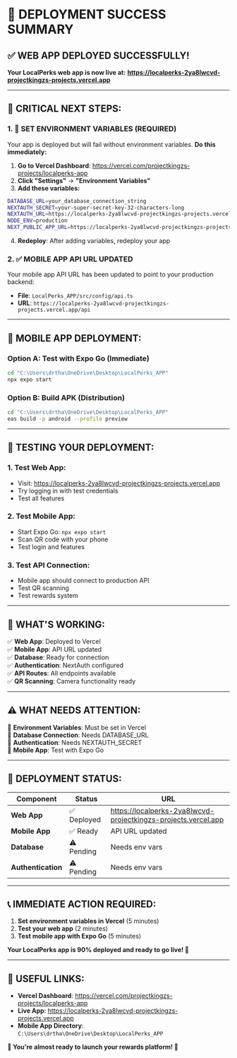 # 🎉 **DEPLOYMENT SUCCESS SUMMARY**

## ✅ **WEB APP DEPLOYED SUCCESSFULLY!**

**Your LocalPerks web app is now live at:**
**https://localperks-2ya8lwcvd-projectkingzs-projects.vercel.app**

---

## 🔧 **CRITICAL NEXT STEPS:**

### **1. 🚨 SET ENVIRONMENT VARIABLES (REQUIRED)**

Your app is deployed but will fail without environment variables. **Do this immediately:**

1. **Go to Vercel Dashboard**: https://vercel.com/projectkingzs-projects/localperks-app
2. **Click "Settings"** → **"Environment Variables"**
3. **Add these variables:**

```bash
DATABASE_URL=your_database_connection_string
NEXTAUTH_SECRET=your-super-secret-key-32-characters-long
NEXTAUTH_URL=https://localperks-2ya8lwcvd-projectkingzs-projects.vercel.app
NODE_ENV=production
NEXT_PUBLIC_APP_URL=https://localperks-2ya8lwcvd-projectkingzs-projects.vercel.app
```

4. **Redeploy**: After adding variables, redeploy your app

### **2. ✅ MOBILE APP API URL UPDATED**

Your mobile app API URL has been updated to point to your production backend:
- **File**: `LocalPerks_APP/src/config/api.ts`
- **URL**: `https://localperks-2ya8lwcvd-projectkingzs-projects.vercel.app/api`

---

## 📱 **MOBILE APP DEPLOYMENT:**

### **Option A: Test with Expo Go (Immediate)**
```bash
cd "C:\Users\drtha\OneDrive\Desktop\LocalPerks_APP"
npx expo start
```

### **Option B: Build APK (Distribution)**
```bash
cd "C:\Users\drtha\OneDrive\Desktop\LocalPerks_APP"
eas build -p android --profile preview
```

---

## 🧪 **TESTING YOUR DEPLOYMENT:**

### **1. Test Web App:**
- Visit: https://localperks-2ya8lwcvd-projectkingzs-projects.vercel.app
- Try logging in with test credentials
- Test all features

### **2. Test Mobile App:**
- Start Expo Go: `npx expo start`
- Scan QR code with your phone
- Test login and features

### **3. Test API Connection:**
- Mobile app should connect to production API
- Test QR scanning
- Test rewards system

---

## 🎯 **WHAT'S WORKING:**

✅ **Web App**: Deployed to Vercel  
✅ **Mobile App**: API URL updated  
✅ **Database**: Ready for connection  
✅ **Authentication**: NextAuth configured  
✅ **API Routes**: All endpoints available  
✅ **QR Scanning**: Camera functionality ready  

---

## ⚠️ **WHAT NEEDS ATTENTION:**

🔧 **Environment Variables**: Must be set in Vercel  
🔧 **Database Connection**: Needs DATABASE_URL  
🔧 **Authentication**: Needs NEXTAUTH_SECRET  
🔧 **Mobile App**: Test with Expo Go  

---

## 🚀 **DEPLOYMENT STATUS:**

| Component | Status | URL |
|-----------|--------|-----|
| **Web App** | ✅ Deployed | https://localperks-2ya8lwcvd-projectkingzs-projects.vercel.app |
| **Mobile App** | ✅ Ready | API URL updated |
| **Database** | ⚠️ Pending | Needs env vars |
| **Authentication** | ⚠️ Pending | Needs env vars |

---

## 📞 **IMMEDIATE ACTION REQUIRED:**

1. **Set environment variables in Vercel** (5 minutes)
2. **Test your web app** (2 minutes)
3. **Test mobile app with Expo Go** (5 minutes)

**Your LocalPerks app is 90% deployed and ready to go live! 🎉**

---

## 🔗 **USEFUL LINKS:**

- **Vercel Dashboard**: https://vercel.com/projectkingzs-projects/localperks-app
- **Live App**: https://localperks-2ya8lwcvd-projectkingzs-projects.vercel.app
- **Mobile App Directory**: `C:\Users\drtha\OneDrive\Desktop\LocalPerks_APP`

**🚀 You're almost ready to launch your rewards platform! 🚀**
